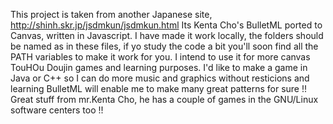 This project is taken from another Japanese site, http://shinh.skr.jp/jsdmkun/jsdmkun.html
Its Kenta Cho's BulletML ported to Canvas, written in Javascript. I have made it work locally, the folders should be named
as in these files, if yo study the code a bit you'll soon find all the PATH variables to make it work for you.
I intend to use it for more canvas TouHOu Doujin games and learning purposes. I'd like to make a game in Java or C++ so I
can do more music and graphics without resticions and learning BulletML will enable me to make many great patterns
for sure !! Great stuff from mr.Kenta Cho, he has a couple of games in the GNU/Linux software centers too !!
